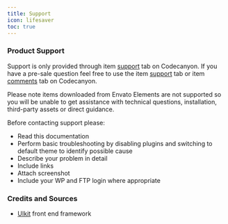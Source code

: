 ```yaml
---
title: Support
icon: lifesaver
toc: true
---
```


### Product Support

Support is only provided through item [support](https://codecanyon.net/item/knowledge-base-helpdesk-wiki-wordpress-plugin/5758910/support) tab on Codecanyon. If you have a pre-sale question feel free to use the item [support](https://codecanyon.net/item/knowledge-base-helpdesk-wiki-wordpress-plugin/5758910/support) tab or item [comments](https://codecanyon.net/item/knowledge-base-helpdesk-wiki-wordpress-plugin/5758910/comments) tab on Codecanyon.

Please note items downloaded from Envato Elements are not supported so you will be unable to get assistance with technical questions, installation, third-party assets or direct guidance.

Before contacting support please:

- Read this documentation
- Perform basic troubleshooting by disabling plugins and switching to default theme
to identify possible cause
- Describe your problem in detail
- Include links
- Attach screenshot
- Include your WP and FTP login where appropriate

### Credits and Sources

- [UIkit](https://getuikit.com/) front end framework 
